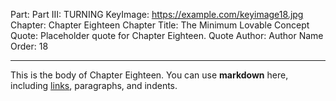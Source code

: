 Part: Part III: TURNING
KeyImage: https://example.com/keyimage18.jpg
Chapter: Chapter Eighteen
Chapter Title: The Minimum Lovable Concept
Quote: Placeholder quote for Chapter Eighteen.
Quote Author: Author Name
Order: 18

---

This is the body of Chapter Eighteen. You can use **markdown** here, including [links](#), paragraphs, and indents.
